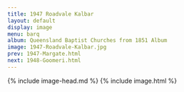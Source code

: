 ```yaml
---
title: 1947 Roadvale Kalbar
layout: default
display: image
menu: barq
album: Queensland Baptist Churches from 1851 Album
image: 1947-Roadvale-Kalbar.jpg
prev: 1947-Margate.html
next: 1948-Goomeri.html
---
```

{% include image-head.md %}
{% include image.html %}